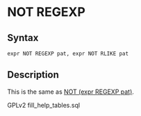 
# NOT REGEXP

## Syntax


```
expr NOT REGEXP pat, expr NOT RLIKE pat
```

## Description


This is the same as [NOT (expr REGEXP pat)](../../../operators/logical-operators/not.md).


GPLv2 fill_help_tables.sql


